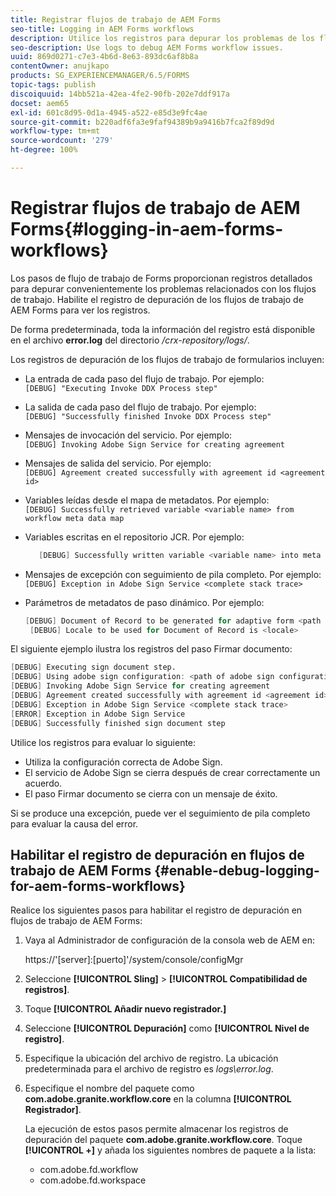 ```yaml
---
title: Registrar flujos de trabajo de AEM Forms
seo-title: Logging in AEM Forms workflows
description: Utilice los registros para depurar los problemas de los flujos de trabajo de AEM Forms.
seo-description: Use logs to debug AEM Forms workflow issues.
uuid: 869d0271-c7e3-4b6d-8e63-893dc6af8b8a
contentOwner: anujkapo
products: SG_EXPERIENCEMANAGER/6.5/FORMS
topic-tags: publish
discoiquuid: 14bb521a-42ea-4fe2-90fb-202e7ddf917a
docset: aem65
exl-id: 601c8d95-0d1a-4945-a522-e85d3e9fc4ae
source-git-commit: b220adf6fa3e9faf94389b9a9416b7fca2f89d9d
workflow-type: tm+mt
source-wordcount: '279'
ht-degree: 100%

---
```


# Registrar flujos de trabajo de AEM Forms{#logging-in-aem-forms-workflows}

Los pasos de flujo de trabajo de Forms proporcionan registros detallados para depurar convenientemente los problemas relacionados con los flujos de trabajo. Habilite el registro de depuración de los flujos de trabajo de AEM Forms para ver los registros.

De forma predeterminada, toda la información del registro está disponible en el archivo **error.log** del directorio */crx-repository/logs/*.

Los registros de depuración de los flujos de trabajo de formularios incluyen:

* La entrada de cada paso del flujo de trabajo. Por ejemplo:\
   `[DEBUG] "Executing Invoke DDX Process step"`

* La salida de cada paso del flujo de trabajo. Por ejemplo:\
   `[DEBUG] "Successfully finished Invoke DDX Process step"`

* Mensajes de invocación del servicio. Por ejemplo:\
   `[DEBUG] Invoking Adobe Sign Service for creating agreement`

* Mensajes de salida del servicio. Por ejemplo:\
   `[DEBUG] Agreement created successfully with agreement id <agreement id>`

* Variables leídas desde el mapa de metadatos. Por ejemplo:\
   `[DEBUG] Successfully retrieved variable <variable name> from workflow meta data map`

* Variables escritas en el repositorio JCR. Por ejemplo:

   ```verilog
      [DEBUG] Successfully written variable <variable name> into meta data node at <JCR path where meta data is being written>
   ```

* Mensajes de excepción con seguimiento de pila completo. Por ejemplo:\
   `[DEBUG] Exception in Adobe Sign Service <complete stack trace>`

* Parámetros de metadatos de paso dinámico. Por ejemplo:

   ```verilog
   [DEBUG] Document of Record to be generated for adaptive form <path of adaptive form>
    [DEBUG] Locale to be used for Document of Record is <locale>
   ```

El siguiente ejemplo ilustra los registros del paso Firmar documento:

```verilog
[DEBUG] Executing sign document step.
[DEBUG] Using adobe sign configuration: <path of adobe sign configuration>
[DEBUG] Invoking Adobe Sign Service for creating agreement
[DEBUG] Agreement created successfully with agreement id <agreement id>
[DEBUG] Exception in Adobe Sign Service <complete stack trace>
[ERROR] Exception in Adobe Sign Service
[DEBUG] Successfully finished sign document step
```

Utilice los registros para evaluar lo siguiente:

* Utiliza la configuración correcta de Adobe Sign.
* El servicio de Adobe Sign se cierra después de crear correctamente un acuerdo.
* El paso Firmar documento se cierra con un mensaje de éxito.

Si se produce una excepción, puede ver el seguimiento de pila completo para evaluar la causa del error.

## Habilitar el registro de depuración en flujos de trabajo de AEM Forms {#enable-debug-logging-for-aem-forms-workflows}

Realice los siguientes pasos para habilitar el registro de depuración en flujos de trabajo de AEM Forms:

1. Vaya al Administrador de configuración de la consola web de AEM en:

   https://&#39;[server]:[puerto]&#39;/system/console/configMgr

1. Seleccione **[!UICONTROL Sling]** > **[!UICONTROL Compatibilidad de registros]**.
1. Toque **[!UICONTROL Añadir nuevo registrador.]**
1. Seleccione **[!UICONTROL Depuración]** como **[!UICONTROL Nivel de registro]**.
1. Especifique la ubicación del archivo de registro. La ubicación predeterminada para el archivo de registro es *logs\error.log*.
1. Especifique el nombre del paquete como **com.adobe.granite.workflow.core** en la columna **[!UICONTROL Registrador]**.

   La ejecución de estos pasos permite almacenar los registros de depuración del paquete **com.adobe.granite.workflow.core**. Toque **[!UICONTROL +]** y añada los siguientes nombres de paquete a la lista:

   * com.adobe.fd.workflow
   * com.adobe.fd.workspace
